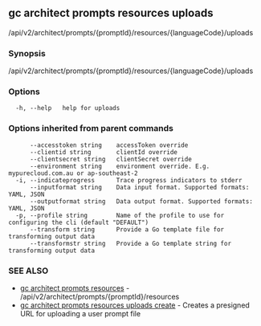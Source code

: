 ## gc architect prompts resources uploads

/api/v2/architect/prompts/{promptId}/resources/{languageCode}/uploads

### Synopsis

/api/v2/architect/prompts/{promptId}/resources/{languageCode}/uploads

### Options

```
  -h, --help   help for uploads
```

### Options inherited from parent commands

```
      --accesstoken string    accessToken override
      --clientid string       clientId override
      --clientsecret string   clientSecret override
      --environment string    environment override. E.g. mypurecloud.com.au or ap-southeast-2
  -i, --indicateprogress      Trace progress indicators to stderr
      --inputformat string    Data input format. Supported formats: YAML, JSON
      --outputformat string   Data output format. Supported formats: YAML, JSON
  -p, --profile string        Name of the profile to use for configuring the cli (default "DEFAULT")
      --transform string      Provide a Go template file for transforming output data
      --transformstr string   Provide a Go template string for transforming output data
```

### SEE ALSO

* [gc architect prompts resources](gc_architect_prompts_resources.html)	 - /api/v2/architect/prompts/{promptId}/resources
* [gc architect prompts resources uploads create](gc_architect_prompts_resources_uploads_create.html)	 - Creates a presigned URL for uploading a user prompt file


